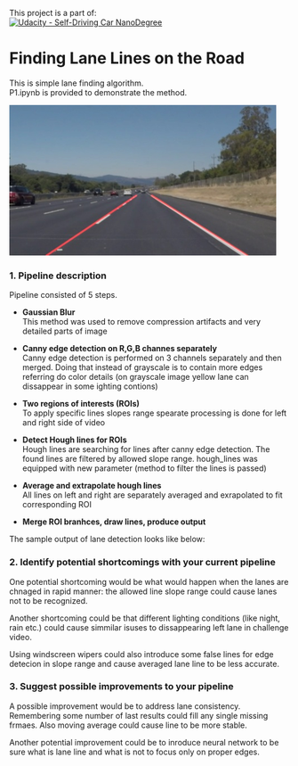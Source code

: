 This project is a part of:  
 [![Udacity - Self-Driving Car NanoDegree](https://s3.amazonaws.com/udacity-sdc/github/shield-carnd.svg)](http://www.udacity.com/drive)

# **Finding Lane Lines on the Road** 

This is simple lane finding algorithm.   
P1.ipynb is provided to demonstrate the method.

[//]: # (Image References)

[image1]: ./test_images_output/solidWhiteRight.jpg "Sample output"

![alt text][image1]

### 1.  Pipeline description 

Pipeline consisted of 5 steps. 
 - **Gaussian Blur**  
  This method was used to remove compression artifacts and very detailed parts of image

 - **Canny edge detection on R,G,B channes separately**  
   Canny edge detection is performed on 3 channels separately and then merged. Doing that instead of grayscale is to contain more edges referring do color details (on grayscale image yellow lane can dissappear in some ighting contions)

 - **Two regions of interests (ROIs)**  
   To apply specific lines slopes range spearate processing is done for left and right side of video

 - **Detect Hough lines for ROIs**  
   Hough lines are searching for lines after canny edge detection. The found lines are filtered by allowed slope range.
   hough_lines was equipped with new parameter (method to filter the lines is passed)

 - **Average and extrapolate hough lines**  
   All lines on left and right are separately averaged and exrapolated to fit corresponding ROI

 - **Merge ROI branhces, draw lines, produce output**  


The sample output of lane detection looks like below:


### 2. Identify potential shortcomings with your current pipeline

One potential shortcoming would be what would happen when the lanes are chnaged in rapid manner: the allowed line slope range could cause lanes not to be recognized.

Another shortcoming could be that different lighting conditions (like night, rain etc.) could cause simmilar isuses to dissappearing left lane in challenge video. 

Using windscreen wipers could also introduce some false lines for edge detecion in slope range and cause averaged lane line to be less accurate.


### 3. Suggest possible improvements to your pipeline

A possible improvement would be to address lane consistency. Remembering some number of last results could fill any single missing frmaes. Also moving average could cause line to be more stable. 

Another potential improvement could be to inroduce neural network to be sure what is lane line and what is not to focus only on proper edges.